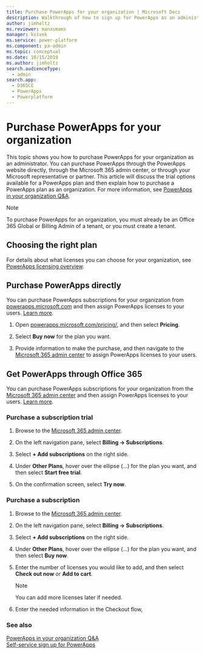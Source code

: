 ```yaml
---
title: Purchase PowerApps for your organization | Microsoft Docs
description: Walkthrough of how to sign up for PowerApps as an administrator.
author: jimholtz
ms.reviewer: manasmams
manager: kvivek
ms.service: power-platform
ms.component: pa-admin
ms.topic: conceptual
ms.date: 10/15/2019
ms.author: jimholtz
search.audienceType: 
  - admin
search.app: 
  - D365CE
  - PowerApps
  - Powerplatform
---
```


# Purchase PowerApps for your organization

This topic shows you how to purchase PowerApps for your organization as an administrator. You can purchase PowerApps through the PowerApps website directly, through the Microsoft 365 admin center, or through your Microsoft representative or partner. This article will discuss the trial options available for a PowerApps plan and then explain how to purchase a PowerApps plan as an organization. For more information, see [PowerApps in your organization Q&A](signup-question-and-answer.md).

> [!NOTE]
>   To purchase PowerApps for an organization, you must already be an Office 365 Global or Billing Admin of a tenant, or you must create a tenant.

## Choosing the right plan
For details about what licenses you can choose for your organization, see [PowerApps licensing overview](pricing-billing-skus.md).

## Purchase PowerApps directly
You can purchase PowerApps subscriptions for your organization from [powerapps.microsoft.com][4] and then assign PowerApps licenses to your users. [Learn more][5].

1. Open [powerapps.microsoft.com/pricing/][4], and then select **Pricing**.

2. Select **Buy now** for the plan you want.

3. Provide information to make the purchase, and then navigate to the [Microsoft 365 admin center][6] to assign PowerApps licenses to your users.

## Get PowerApps through Office 365
You can purchase PowerApps subscriptions for your organization from the [Microsoft 365 admin center][6] and then assign PowerApps licenses to your users. [Learn more][5].

### Purchase a subscription trial
1. Browse to the [Microsoft 365 admin center][6].

2. On the left navigation pane, select **Billing -> Subscriptions**.

3. Select **+ Add subscriptions** on the right side.

4. Under **Other Plans**, hover over the ellipse (...) for the plan you want, and then select **Start free trial**.

5. On the confirmation screen, select **Try now**.

### Purchase a subscription
1. Browse to the [Microsoft 365 admin center][6].

2. On the left navigation pane, select **Billing -> Subscriptions**.

3. Select **+ Add subscriptions** on the right side.

4. Under **Other Plans**, hover over the ellipse (...) for the plan you want, and then select **Buy now**.

5. Enter the number of licenses you would like to add, and then select **Check out now** or **Add to cart**.

   > [!NOTE]
   > You can add more licenses later if needed.

6. Enter the needed information in the Checkout flow,

<!--
## Add-ons
These are not supported yet.
-->

### See also
[PowerApps in your organization Q&A](signup-question-and-answer.md)  
[Self-service sign up for PowerApps](/powerapps/maker/signup-for-powerapps)  

<!--Reference links in article-->
[1]: https://go.microsoft.com/fwlink/p/?LinkId=715583
[2]: https://go.microsoft.com/fwlink/p/?LinkId=708209
[4]: https://powerapps.microsoft.com/pricing/
[5]: https://docs.microsoft.com/office365/admin/subscriptions-and-billing/assign-licenses-to-users?view=o365-worldwide
[6]: https://admin.microsoft.com/admin/default.aspx
